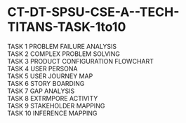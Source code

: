 # CT-DT-SPSU-CSE-A--TECH-TITANS-TASK-1to10
TASK 1 PROBLEM FAILURE ANALYSIS <br />
TASK 2 COMPLEX PROBLEM SOLVING <br />
TASK 3 PRODUCT CONFIGURATION FLOWCHART<br />
TASK 4 USER PERSONA<br />
TASK 5 USER JOURNEY MAP<br />
TASK 6 STORY BOARDING<br />
TASK 7 GAP ANALYSIS<br />
TASK 8 EXTRMPORE ACTIVITY<br />
TASK 9 STAKEHOLDER MAPPING<br />
TASK 10 INFERENCE MAPPING<br />
